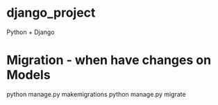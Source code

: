 # django_project

Python + Django

# Migration - when have changes on Models

python manage.py makemigrations
python manage.py migrate
